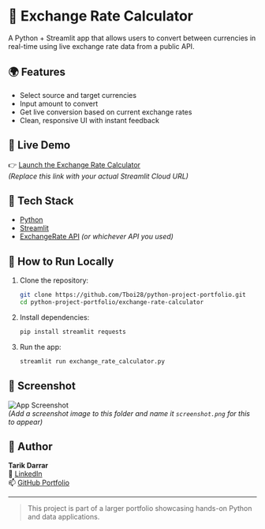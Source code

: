 # 💱 Exchange Rate Calculator

A Python + Streamlit app that allows users to convert between currencies in real-time using live exchange rate data from a public API.

## 🌍 Features

- Select source and target currencies
- Input amount to convert
- Get live conversion based on current exchange rates
- Clean, responsive UI with instant feedback

## 🚀 Live Demo

👉 [Launch the Exchange Rate Calculator](https://your-streamlit-link.streamlit.app/)  
*(Replace this link with your actual Streamlit Cloud URL)*

## 🔧 Tech Stack

- [Python](https://www.python.org/)
- [Streamlit](https://streamlit.io/)
- [ExchangeRate API](https://www.exchangerate-api.com/) *(or whichever API you used)*

## 📂 How to Run Locally

1. Clone the repository:
   ```bash
   git clone https://github.com/Tboi28/python-project-portfolio.git
   cd python-project-portfolio/exchange-rate-calculator
   ```

2. Install dependencies:
   ```bash
   pip install streamlit requests
   ```

3. Run the app:
   ```bash
   streamlit run exchange_rate_calculator.py
   ```

## 📸 Screenshot

![App Screenshot](screenshot.png)  
*(Add a screenshot image to this folder and name it `screenshot.png` for this to appear)*

## 🧠 Author

**Tarik Darrar**  
🔗 [LinkedIn](https://www.linkedin.com/in/tarikdarrar/)  
📫 [GitHub Portfolio](https://github.com/Tboi28)

---

> This project is part of a larger portfolio showcasing hands-on Python and data applications.
